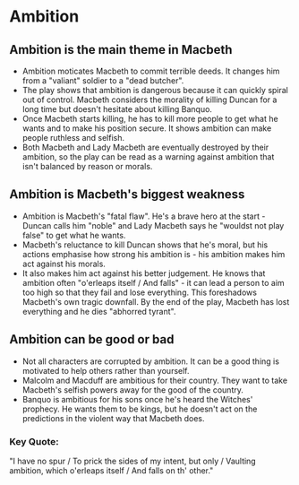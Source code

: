# Ambition

## Ambition is the main theme in Macbeth
- Ambition moticates Macbeth to commit terrible deeds. It changes him from a "valiant" soldier to a "dead butcher".
- The play shows that ambition is dangerous because it can quickly spiral out of control. Macbeth considers the morality of killing Duncan for a long time but doesn't hesitate about killing Banquo.
- Once Macbeth starts killing, he has to kill more people to get what he wants and to make his position secure. It shows ambition can make people ruthless and selfish.
- Both Macbeth and Lady Macbeth are eventually destroyed by their ambition, so the play can be read as a warning against ambition that isn't balanced by reason or morals.

## Ambition is Macbeth's biggest weakness
- Ambition is Macbeth's "fatal flaw". He's a brave hero at the start - Duncan calls him "noble" and Lady Macbeth says he "wouldst not play false" to get what he wants.
- Macbeth's reluctance to kill Duncan shows that he's moral, but his actions emphasise how strong his ambition is - his ambition makes him act against his morals.
- It also makes him act against his better judgement. He knows that ambition often "o'erleaps itself / And falls" - it can lead a person to aim too high so that they fail and lose everything. This foreshadows Macbeth's own tragic downfall. By the end of the play, Macbeth has lost everything and he dies "abhorred tyrant".

## Ambition can be good or bad
- Not all characters are corrupted by ambition. It can be a good thing is motivated to help others rather than yourself.
- Malcolm and Macduff are ambitious for their country. They want to take Macbeth's selfish powers away for the good of the country.
- Banquo is ambitious for his sons once he's heard the Witches' prophecy. He wants them to be kings, but he doesn't act on the predictions in the violent way that Macbeth does.

### Key Quote:
"I have no spur / To prick the sides of my intent, but only / Vaulting ambition, which o'erleaps itself / And falls on th' other."
